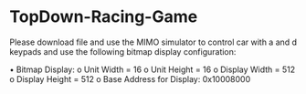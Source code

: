 # TopDown-Racing-Game

Please download file and use the MIMO simulator to control car with a and d keypads and use the following bitmap display configuration:

•	Bitmap Display:
o	Unit Width = 16
o	Unit Height = 16
o	Display Width = 512
o	Display Height = 512
o	Base Address for Display: 0x10008000
